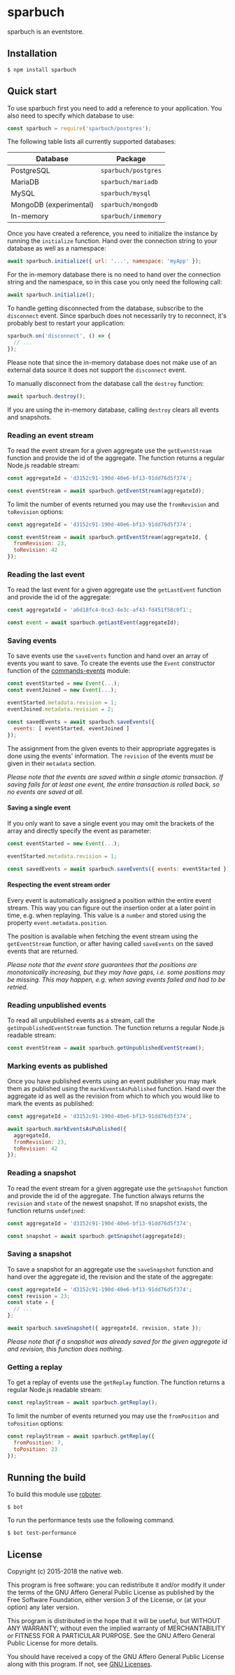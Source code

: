 # sparbuch

sparbuch is an eventstore.

## Installation

```shell
$ npm install sparbuch
```

## Quick start

To use sparbuch first you need to add a reference to your application. You also need to specify which database to use:

```javascript
const sparbuch = require('sparbuch/postgres');
```

The following table lists all currently supported databases:

Database                | Package
------------------------|--------------------
PostgreSQL              | `sparbuch/postgres`
MariaDB                 | `sparbuch/mariadb`
MySQL                   | `sparbuch/mysql`
MongoDB  (experimental) | `sparbuch/mongodb`
In-memory               | `sparbuch/inmemory`

Once you have created a reference, you need to initialize the instance by running the `initialize` function. Hand over the connection string to your database as well as a namespace:

```javascript
await sparbuch.initialize({ url: '...', namespace: 'myApp' });
```

For the in-memory database there is no need to hand over the connection string and the namespace, so in this case you only need the following call:

```javascript
await sparbuch.initialize();
```

To handle getting disconnected from the database, subscribe to the `disconnect` event. Since sparbuch does not necessarily try to reconnect, it's probably best to restart your application:

```javascript
sparbuch.on('disconnect', () => {
  // ...
});
```

Please note that since the in-memory database does not make use of an external data source it does not support the `disconnect` event.

To manually disconnect from the database call the `destroy` function:

```javascript
await sparbuch.destroy();
```

If you are using the in-memory database, calling `destroy` clears all events and snapshots.

### Reading an event stream

To read the event stream for a given aggregate use the `getEventStream` function and provide the id of the aggregate. The function returns a regular Node.js readable stream:

```javascript
const aggregateId = 'd3152c91-190d-40e6-bf13-91dd76d5f374';

const eventStream = await sparbuch.getEventStream(aggregateId);
```

To limit the number of events returned you may use the `fromRevision` and `toRevision` options:

```javascript
const aggregateId = 'd3152c91-190d-40e6-bf13-91dd76d5f374';

const eventStream = await sparbuch.getEventStream(aggregateId, {
  fromRevision: 23,
  toRevision: 42
});
```

### Reading the last event

To read the last event for a given aggregate use the `getLastEvent` function and provide the id of the aggregate:

```javascript
const aggregateId = 'a6d18fc4-0ce3-4e3c-af43-fd451f58c0f1';

const event = await sparbuch.getLastEvent(aggregateId);
```

### Saving events

To save events use the `saveEvents` function and hand over an array of events you want to save. To create the events use the `Event` constructor function of the [commands-events](https://github.com/thenativeweb/commands-events) module:

```javascript
const eventStarted = new Event(...);
const eventJoined = new Event(...);

eventStarted.metadata.revision = 1;
eventJoined.metadata.revision = 2;

const savedEvents = await sparbuch.saveEvents({
  events: [ eventStarted, eventJoined ]
});
```

The assignment from the given events to their appropriate aggregates is done using the events' information. The `revision` of the events *must* be given in their `metadata` section.

*Please note that the events are saved within a single atomic transaction. If saving fails for at least one event, the entire transaction is rolled back, so no events are saved at all.*

#### Saving a single event

If you only want to save a single event you may omit the brackets of the array and directly specify the event as parameter:

```javascript
const eventStarted = new Event(...);

eventStarted.metadata.revision = 1;

const savedEvents = await sparbuch.saveEvents({ events: eventStarted });
```

#### Respecting the event stream order

Every event is automatically assigned a position within the entire event stream. This way you can figure out the insertion order at a later point in time, e.g. when replaying. This value is a `number` and stored using the property `event.metadata.position`.

The position is available when fetching the event stream using the `getEventStream` function, or after having called `saveEvents` on the saved events that are returned.

*Please note that the event store guarantees that the positions are monotonically increasing, but they may have gaps, i.e. some positions may be missing. This may happen, e.g. when saving events failed and had to be retried.*

### Reading unpublished events

To read all unpublished events as a stream, call the `getUnpublishedEventStream` function. The function returns a regular Node.js readable stream:

```javascript
const eventStream = await sparbuch.getUnpublishedEventStream();
```

### Marking events as published

Once you have published events using an event publisher you may mark them as published using the `markEventsAsPublished` function. Hand over the aggregate id as well as the revision from which to which you would like to mark the events as published:

```javascript
const aggregateId = 'd3152c91-190d-40e6-bf13-91dd76d5f374';

await sparbuch.markEventsAsPublished({
  aggregateId,
  fromRevision: 23,
  toRevision: 42
});
```

### Reading a snapshot

To read the event stream for a given aggregate use the `getSnapshot` function and provide the id of the aggregate. The function always returns the `revision` and `state` of the newest snapshot. If no snapshot exists, the function returns `undefined`:

```javascript
const aggregateId = 'd3152c91-190d-40e6-bf13-91dd76d5f374';

const snapshot = await sparbuch.getSnapshot(aggregateId);
```

### Saving a snapshot

To save a snapshot for an aggregate use the `saveSnapshot` function and hand over the aggregate id, the revision and the state of the aggregate:

```javascript
const aggregateId = 'd3152c91-190d-40e6-bf13-91dd76d5f374';
const revision = 23;
const state = {
  // ...
};

await sparbuch.saveSnapshot({ aggregateId, revision, state });
```

*Please note that if a snapshot was already saved for the given aggregate id and revision, this function does nothing.*

### Getting a replay

To get a replay of events use the `getReplay` function. The function returns a regular Node.js readable stream:

```javascript
const replayStream = await sparbuch.getReplay();
```

To limit the number of events returned you may use the `fromPosition` and `toPosition` options:

```javascript
const replayStream = await sparbuch.getReplay({
  fromPosition: 7,
  toPosition: 23
});
```

## Running the build

To build this module use [roboter](https://www.npmjs.com/package/roboter).

```shell
$ bot
```

To run the performance tests use the following command.

```shell
$ bot test-performance
```

## License

Copyright (c) 2015-2018 the native web.

This program is free software: you can redistribute it and/or modify it under the terms of the GNU Affero General Public License as published by the Free Software Foundation, either version 3 of the License, or (at your option) any later version.

This program is distributed in the hope that it will be useful, but WITHOUT ANY WARRANTY; without even the implied warranty of MERCHANTABILITY or FITNESS FOR A PARTICULAR PURPOSE. See the GNU Affero General Public License for more details.

You should have received a copy of the GNU Affero General Public License along with this program. If not, see [GNU Licenses](http://www.gnu.org/licenses/).
